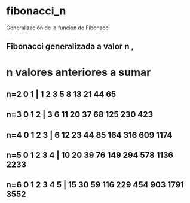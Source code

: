 # fibonacci_n
Generalización de la función de Fibonacci
## Fibonacci generalizada a valor n , 
#  n valores anteriores a sumar
## n=2  0 1 | 1 2 3 5 8 13 21 44 65 
## n=3  0 1 2 | 3 6 11 20 37 68 125 230 423
## n=4  0 1 2 3 | 6 12 23 44 85 164 316 609 1174
## n=5  0 1 2 3 4 | 10 20 39 76 149 294 578 1136 2233
## n=6  0 1 2 3 4 5 | 15 30 59 116 229 454 903 1791 3552
